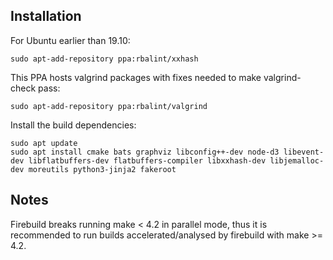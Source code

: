 ## Installation

For Ubuntu earlier than 19.10:

    sudo apt-add-repository ppa:rbalint/xxhash
    
This PPA hosts valgrind packages with fixes needed to make valgrind-check pass:

    sudo apt-add-repository ppa:rbalint/valgrind

Install the build dependencies:

    sudo apt update
    sudo apt install cmake bats graphviz libconfig++-dev node-d3 libevent-dev libflatbuffers-dev flatbuffers-compiler libxxhash-dev libjemalloc-dev moreutils python3-jinja2 fakeroot

## Notes

 Firebuild breaks running make < 4.2 in parallel mode, thus it is recommended
 to run builds accelerated/analysed by firebuild with make >= 4.2.
